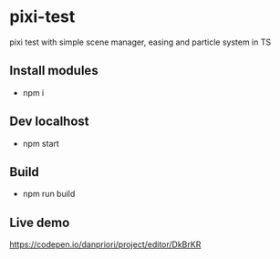 # pixi-test
pixi test with simple scene manager, easing and particle system in TS

## Install modules

* npm i

## Dev localhost

* npm start

## Build

* npm run build

## Live demo

https://codepen.io/danpriori/project/editor/DkBrKR
